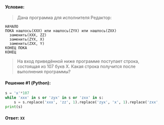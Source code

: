 #### Условие:

> Дана программа для исполнителя Редактор:
```
НАЧАЛО
ПОКА нашлось(XXX) или нашлось(ZYX) или нашлось(ZXX)
  заменить(XXX, ZZ)
  заменить(ZYX, X)
  заменить(ZXX, Y)
КОНЕЦ ПОКА
КОНЕЦ
```
> На вход приведённой ниже программе поступает строка, состоящая из 107 букв Х. Какая строка получится после выполнения программы? 

#### Решение #1 (Python):
```python
s = 'x'*107
while 'xxx' in s or 'zyx' in s or 'zxx' in s:
    s = s.replace('xxx', 'zz', 1).replace('zyx', 'x', 1).replace('zxx', 'y', 1)
print(s)
```

#### Ответ: `XX`
